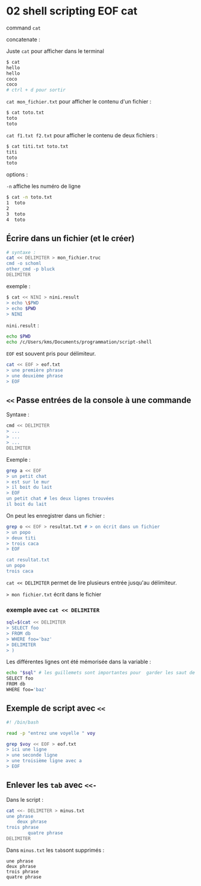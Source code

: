 # 02 shell scripting EOF cat

command `cat`

concatenate :

Juste `cat` pour afficher dans le terminal

```bash
$ cat
hello
hello
coco
coco
# ctrl + d pour sortir
```

`cat mon_fichier.txt` pour afficher le contenu d'un fichier :

```bash
$ cat toto.txt
toto
toto
```

`cat f1.txt f2.txt` pour afficher le contenu de deux fichiers :

```bash
$ cat titi.txt toto.txt
titi
toto
toto
```

options :

`-n` affiche les numéro de ligne

```bash
$ cat -n toto.txt
1  toto
2
3  toto
4  toto
```

## Écrire dans un fichier (et le créer)

```bash
# syntaxe :
cat << DELIMITER > mon_fichier.truc
cmd -o schoml
other_cmd -p bluck
DELIMITER
```

exemple :

```bash
$ cat << NINI > nini.result
> echo \$PWD
> echo $PWD
> NINI
```

`nini.result` :

```bash
echo $PWD
echo /c/Users/kms/Documents/programmation/script-shell
```

`EOF` est souvent pris pour délimiteur.

```bash
cat << EOF > eof.txt
> une première phrase
> une deuxième phrase
> EOF
```

## `<<`  Passe entrées de la console à une commande

Syntaxe :

```bash
cmd << DELIMITER
> ...
> ...
> ...
DELIMITER
```

Exemple :

```bash
grep a << EOF
> un petit chat
> est sur le mur
> il boit du lait
> EOF
un petit chat # les deux lignes trouvées
il boit du lait
```

On peut les enregistrer dans un fichier :

```bash
grep o << EOF > resultat.txt # > on écrit dans un fichier
> un popo
> deux titi
> trois caca
> EOF

cat resultat.txt 
un popo
trois caca
```



`cat << DELIMITER`  permet de lire plusieurs entrée jusqu'au délimiteur.

`> mon fichier.txt`  écrit dans le fichier

### exemple avec `cat << DELIMITER`

```bash
sql=$(cat << DELIMITER
> SELECT foo
> FROM db
> WHERE foo='baz'
> DELIMITER
> )
```

Les différentes lignes ont été mémorisée dans la variable :

```bash
echo "$sql" # les guillemets sont importantes pour  garder les saut de ligne
SELECT foo
FROM db
WHERE foo='baz'
```

## Exemple de script avec `<<`

```bash
#! /bin/bash

read -p "entrez une voyelle " voy

grep $voy << EOF > eof.txt
> ici une ligne
> une seconde ligne
> une troisième ligne avec a
> EOF
```

## Enlever les `tab`  avec `<<-`

Dans le script :

```bash
cat <<- DELIMITER > minus.txt
une phrase
	deux phrase
trois phrase
		quatre phrase
DELIMITER
```

Dans `minus.txt`  les `tab`sont supprimés :

```
une phrase
deux phrase
trois phrase
quatre phrase
```

